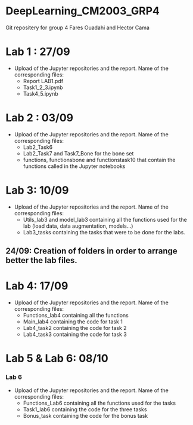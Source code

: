 # DeepLearning_CM2003_GRP4
Git repositery for group 4 Fares Ouadahi and Hector Cama

# Lab 1 : 27/09
  - Upload of the Jupyter repositories and the report. Name of the corresponding files:
    - Report LAB1.pdf
    - Task1_2_3.ipynb
    - Task4_5.ipynb
# Lab 2 : 03/09
  - Upload of the Jupyter repositories and the report. Name of the corresponding files: 
    - Lab2_Task6
    - Lab2_Task7 and Task7_Bone for the bone set
    - functions, functionsbone and functionstask10 that contain the functions called in the Jupyter notebooks
# Lab 3: 10/09
  - Upload of the Jupyter repositories and the report. Name of the corresponding files: 
    - Utils_lab3 and model_lab3 containing all the functions used for the lab (load data, data augmentation, models...)
    - Lab3_tasks containing the tasks that were to be done for the labs.
    
## 24/09: Creation of folders in order to arrange better the lab files.
# Lab 4: 17/09
  - Upload of the Jupyter repositories and the report. Name of the corresponding files:
    - Functions_lab4 containing all the functions
    - Main_lab4 containing the code for task 1
    - Lab4_task2 containing the code for task 2
    - Lab4_task3 containing the code for task 3

# Lab 5 & Lab 6: 08/10
  ### Lab 6
  - Upload of the Jupyter repositories and the report. Name of the corresponding files:
    - Functions_Lab6 containing all the functions used for the tasks
    - Task1_lab6 containing the code for the three tasks
    - Bonus_task containing the code for the bonus task
